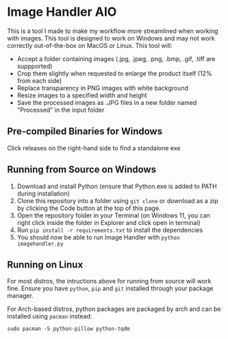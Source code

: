 # Image Handler AIO
This is a tool I made to make my workflow more streamlined when working with images. This tool is designed to work on Windows and may not work correctly out-of-the-box on MacOS or Linux.
This tool will:
 - Accept a folder containing images (.jpg, .jpeg, .png, .bmp, .gif, .tiff are suppported)
 - Crop them slightly when requested to enlarge the product itself (12% from each side)
 - Replace transparency in PNG images with white background
 - Resize images to a specified width and height
 - Save the processed images as .JPG files in a new folder named "Processed" in the input folder

## Pre-compiled Binaries for Windows

Click releases on the right-hand side to find a standalone exe

## Running from Source on Windows

 1. Download and install Python (ensure that Python.exe is added to PATH during installation)
 2. Clone this repository into a folder using `git clone` or download as a zip by clicking the Code button at the top of this page.
 3. Open the repository folder in your Terminal (on Windows 11, you can right click inside the folder in Explorer and click open in terminal)
 4. Run `pip install -r requirements.txt` to install the dependencies
 5. You should now be able to run Image Handler with `python imagehandler.py`

## Running on Linux

For most distros, the intructions above for running from source will work fine. Ensure you have `python`, `pip` and `git` installed through your package manager.

For Arch-based distros, python packages are packaged by arch and can be installed using `pacman` instead:

`sudo pacman -S python-pillow python-tqdm`